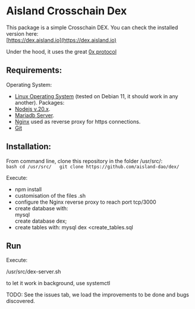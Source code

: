 # Aisland Crosschain Dex
This package is a simple Crosschain DEX. You can check the installed version here:  
[https://dex.aisland.io](https://dex.aisland.io)  

Under the hood, it uses the great [0x protocol](https://0x.org)

## Requirements:
Operating System:  
- [Linux Operating System](https://www.debian.org) (tested on Debian 11, it should work in any another). 
Packages:  
- [Nodejs v.20.x](https://nodejs.org). 
- [Mariadb Server](https://mariadb.org).   
- [Nginx](https://www.nginx.com) used as reverse proxy for https connections.  
- [Git](https://git-scm.com/)

## Installation:
From command line, clone this repository in the folder /usr/src/:  
``bash
 cd /usr/src/  
 git clone https://github.com/aisland-dao/dex/  
``

Execute: 
- npm install  
- customisation of the files .sh
- configure the Nginx reverse proxy to reach port tcp/3000
- create database with:   
mysql   
create database dex;  
- create tables with:
mysql dex <create_tables.sql  

## Run
Execute:  

/usr/src/dex-server.sh 

to let it work in background, use systemctl

TODO:
See  the issues tab, we load the improvements to be done and bugs discovered.
